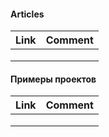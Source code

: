
#### Articles
| Link | Comment |
| ---- | ------- |
|     |         |
|      |         |
|      |         |

#### Примеры проектов
| Link | Comment |
| ---- | ------- |
|    |         |
|     |        |
|      |         |


